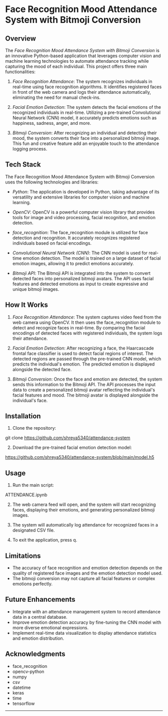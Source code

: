 # Face Recognition Mood Attendance System with Bitmoji Conversion

## Overview

The *Face Recognition Mood Attendance System with Bitmoji Conversion* is an innovative Python-based application that leverages computer vision and machine learning technologies to automate attendance tracking while capturing the mood of each individual. This project offers three main functionalities:

1. *Face Recognition Attendance*: The system recognizes individuals in real-time using face recognition algorithms. It identifies registered faces in front of the web camera and logs their attendance automatically, eliminating the need for manual check-ins.

2. *Facial Emotion Detection*: The system detects the facial emotions of the recognized individuals in real-time. Utilizing a pre-trained Convolutional Neural Network (CNN) model, it accurately predicts emotions such as happiness, sadness, anger, and more.

3. *Bitmoji Conversion*: After recognizing an individual and detecting their mood, the system converts their face into a personalized bitmoji image. This fun and creative feature add an enjoyable touch to the attendance logging process.

## Tech Stack

The Face Recognition Mood Attendance System with Bitmoji Conversion uses the following technologies and libraries:

- *Python*: The application is developed in Python, taking advantage of its versatility and extensive libraries for computer vision and machine learning.

- *OpenCV*: OpenCV is a powerful computer vision library that provides tools for image and video processing, facial recognition, and emotion detection.

- *face_recognition*: The face_recognition module is utilized for face detection and recognition. It accurately recognizes registered individuals based on facial encodings.

- *Convolutional Neural Network (CNN)*: The CNN model is used for real-time emotion detection. The model is trained on a large dataset of facial emotion images, allowing it to predict emotions accurately.

- *Bitmoji API*: The Bitmoji API is integrated into the system to convert detected faces into personalized bitmoji avatars. The API uses facial features and detected emotions as input to create expressive and unique bitmoji images.

## How It Works

1. *Face Recognition Attendance*: The system captures video feed from the web camera using OpenCV. It then uses the face_recognition module to detect and recognize faces in real-time. By comparing the facial encodings of detected faces with registered individuals, the system logs their attendance.

2. *Facial Emotion Detection*: After recognizing a face, the Haarcascade frontal face classifier is used to detect facial regions of interest. The detected regions are passed through the pre-trained CNN model, which predicts the individual's emotion. The predicted emotion is displayed alongside the detected face.

3. *Bitmoji Conversion*: Once the face and emotion are detected, the system sends this information to the Bitmoji API. The API processes the input data to create a personalized bitmoji avatar reflecting the individual's facial features and mood. The bitmoji avatar is displayed alongside the individual's face.

## Installation

1. Clone the repository:


git clone https://github.com/shreya5340/attendance-system


2. Download the pre-trained facial emotion detection model:

https://github.com/shreya5340/attendance-system/blob/main/model.h5
## Usage

1. Run the main script:


ATTENDANCE.ipynb


2. The web camera feed will open, and the system will start recognizing faces, displaying their emotions, and generating personalized bitmoji images.

3. The system will automatically log attendance for recognized faces in a designated CSV file.

4. To exit the application, press q.

## Limitations

- The accuracy of face recognition and emotion detection depends on the quality of registered face images and the emotion detection model used.
- The bitmoji conversion may not capture all facial features or complex emotions perfectly.

## Future Enhancements

- Integrate with an attendance management system to record attendance data in a central database.
- Improve emotion detection accuracy by fine-tuning the CNN model with more diverse emotional expressions.
- Implement real-time data visualization to display attendance statistics and emotion distribution.

## Acknowledgments

- face_recognition
- opencv-python
- numpy
- csv
- datetime
- keras
- time
- tensorflow

---
